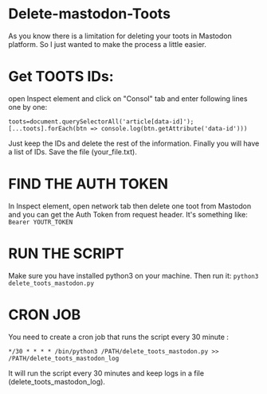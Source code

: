 # Delete-mastodon-Toots
As you know there is a limitation for deleting your toots in Mastodon platform. So I just wanted to make the process a little easier. 

# Get TOOTS IDs:
open Inspect element and click on "Consol" tab and enter following lines one by one:
```
toots=document.querySelectorAll('article[data-id]');
[...toots].forEach(btn => console.log(btn.getAttribute('data-id')))
```

Just keep the IDs and delete the rest of the information. Finally you will have a list of IDs. Save the file (your_file.txt).

# FIND THE AUTH TOKEN
In Inspect element, open network tab then delete one toot from Mastodon and you can get the Auth Token from request header. It's something like: `Bearer YOUTR_TOKEN`

# RUN THE SCRIPT
Make sure you have installed python3 on your machine. Then run it: `python3 delete_toots_mastodon.py`

# CRON JOB
You need to create a cron job that runs the script every 30 minute :
```
*/30 * * * * /bin/python3 /PATH/delete_toots_mastodon.py >> /PATH/delete_toots_mastodon_log
```

It will run the script every 30 minutes and keep logs in a file (delete_toots_mastodon_log).
